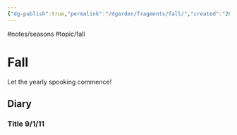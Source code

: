 ```yaml
---
{"dg-publish":true,"permalink":"/dgarden/fragments/fall/","created":"2025-09-22T10:36:14.233-04:00","updated":"2025-09-22T10:38:05.925-04:00"}
---
```


#notes/seasons #topic/fall
# Fall 
Let the yearly spooking commence!

## Diary

### Title 9/1/11
